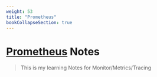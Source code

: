 ```yaml
---
weight: 53
title: "Prometheus"
bookCollapseSection: true
---
```



# [Prometheus](https://prometheus.io/) Notes
> This is my learning Notes for Monitor/Metrics/Tracing


[]()





<br/>

## 

